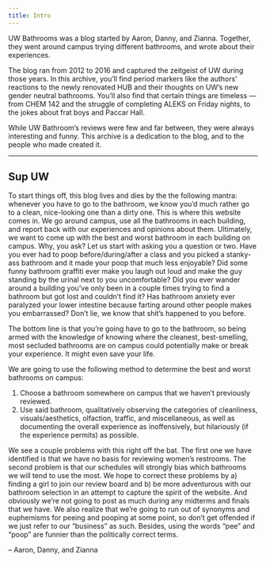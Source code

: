 ```yaml
---
title: Intro
---
```


UW Bathrooms was a blog started by Aaron, Danny, and Zianna. Together, they went around campus trying different bathrooms, and wrote about their experiences.

The blog ran from 2012 to 2016 and captured the zeitgeist of UW during those years. In this archive, you’ll find period markers like the authors’ reactions to the newly renovated HUB and their thoughts on UW’s new gender neutral bathrooms. You’ll also find that certain things are timeless — from CHEM 142 and the struggle of completing ALEKS on Friday nights, to the jokes about frat boys and Paccar Hall.

While UW Bathroom’s reviews were few and far between, they were always interesting and funny. This archive is a dedication to the blog, and to the people who made created it.

***

## Sup UW

To start things off, this blog lives and dies by the the following mantra: whenever you have to go to the bathroom, we know you’d much rather go to a clean, nice-looking one than a dirty one. This is where this website comes in. We go around campus, use all the bathrooms in each building, and report back with our experiences and opinions about them.  Ultimately, we want to come up with the best and worst bathroom in each building on campus. Why, you ask?  Let us start with asking you a question or two. Have you ever had to poop before/during/after a class and you picked a stanky-ass bathroom and it made your poop that much less enjoyable? Did some funny bathroom graffiti ever make you laugh out loud and make the guy standing by the urinal next to you uncomfortable? Did you ever wander around a building you’ve only been in a couple times trying to find a bathroom but got lost and couldn’t find it? Has bathroom anxiety ever paralyzed your lower intestine because farting around other people makes you embarrassed? Don’t lie, we know that shit’s happened to you before.

The bottom line is that you’re going have to go to the bathroom, so being armed with the knowledge of knowing where the cleanest, best-smelling, most secluded bathrooms are on campus could potentially make or break your experience. It might even save your life.

We are going to use the following method to determine the best and worst bathrooms on campus:

1. Choose a bathroom somewhere on campus that we haven’t previously reviewed.
2. Use said bathroom, qualitatively observing the categories of cleanliness, visuals/aesthetics, olfaction, traffic, and miscellaneous, as well as documenting the overall experience as inoffensively, but hilariously (if the experience permits) as possible.

We see a couple problems with this right off the bat. The first one we have identified is that we have no basis for reviewing women’s restrooms. The second problem is that our schedules will strongly bias which bathrooms we will tend to use the most. We hope to correct these problems by a) finding a girl to join our review board and b) be more adventurous with our bathroom selection in an attempt to capture the spirit of the website. And obviously we’re not going to post as much during any midterms and finals that we have. We also realize that we’re going to run out of synonyms and euphemisms for peeing and pooping at some point, so don’t get offended if we just refer to our “business” as such. Besides, using the words “pee” and “poop” are funnier than the politically correct terms.

<span class="tr db">– Aaron, Danny, and Zianna</span>
